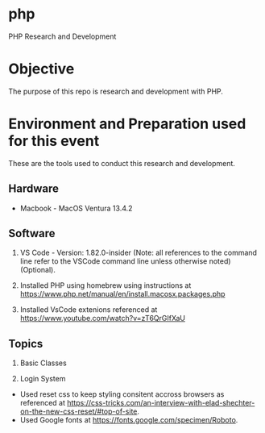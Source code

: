 # php
PHP Research and Development

# Objective    
The purpose of this repo is research and development with PHP. 

# Environment and Preparation used for this event   
These are the tools used to conduct this research and development. 

## Hardware
* Macbook - MacOS Ventura 13.4.2

## Software
1. VS Code - Version: 1.82.0-insider (Note: all references to the command line refer to the VSCode command line unless otherwise noted) (Optional).

2. Installed PHP using homebrew using instructions at https://www.php.net/manual/en/install.macosx.packages.php 
3. Installed VsCode extenions referenced at https://www.youtube.com/watch?v=zT6QrGIfXaU 

## Topics
 1. Basic Classes

 2. Login System
 * Used reset css to keep styling consitent accross browsers as referenced at https://css-tricks.com/an-interview-with-elad-shechter-on-the-new-css-reset/#top-of-site.
 * Used Google fonts at https://fonts.google.com/specimen/Roboto.
